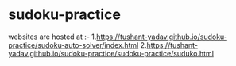 # sudoku-practice
websites are hosted at :-
  1.https://tushant-yadav.github.io/sudoku-practice/sudoku-auto-solver/index.html
  2.https://tushant-yadav.github.io/sudoku-practice/sudoku-practice/suduko.html
